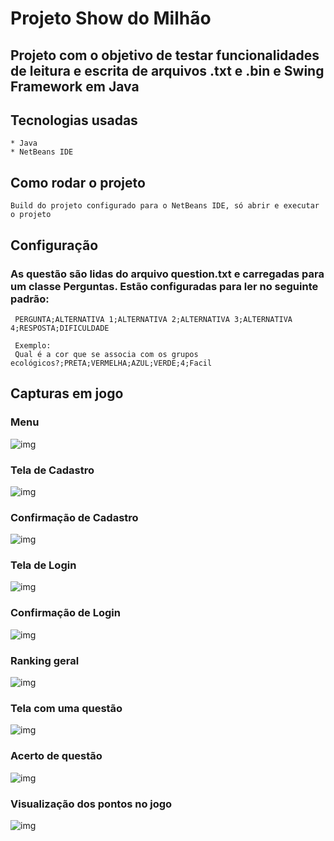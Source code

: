 # Projeto Show do Milhão

## Projeto com o objetivo de testar funcionalidades de leitura e escrita de arquivos .txt e .bin e Swing Framework em Java

## Tecnologias usadas
```
* Java
* NetBeans IDE
```

## Como rodar o projeto
```
Build do projeto configurado para o NetBeans IDE, só abrir e executar o projeto
```

## Configuração
### As questão são lidas do arquivo question.txt e carregadas para um classe Perguntas. Estão configuradas para ler no seguinte padrão:
```
 PERGUNTA;ALTERNATIVA 1;ALTERNATIVA 2;ALTERNATIVA 3;ALTERNATIVA 4;RESPOSTA;DIFICULDADE

 Exemplo:
 Qual é a cor que se associa com os grupos ecológicos?;PRETA;VERMELHA;AZUL;VERDE;4;Facil
```
## Capturas em jogo

### Menu 
![img](https://i.imgur.com/azyGOaD.png)

### Tela de Cadastro
![img](https://i.imgur.com/43Uw35a.png)

### Confirmação de Cadastro
![img](https://i.imgur.com/DsLv3Z8.png)

### Tela de Login
![img](https://i.imgur.com/a3kskxL.png)

### Confirmação de Login
![img](https://i.imgur.com/EKY9mhd.png)

### Ranking geral
![img](https://i.imgur.com/sDIKTMJ.png)

### Tela com uma questão
![img](https://i.imgur.com/tab11Kg.png)

### Acerto de questão
![img](https://i.imgur.com/d8fuj2X.png)

### Visualização dos pontos no jogo
![img](https://i.imgur.com/7RsYpCe.png)

